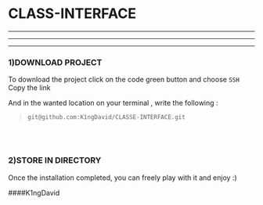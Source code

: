 # CLASS-INTERFACE
----------------------------
----
------------




<h3>1)DOWNLOAD PROJECT</h3>


To download the project click on the code green button and choose `SSH`
<br>
Copy the link

And in the wanted location on your terminal , write the following :

>`git@github.com:K1ngDavid/CLASSE-INTERFACE.git`


<br><br>
<h3>2)STORE IN DIRECTORY</h3>

Once the installation completed, you can freely play with it and enjoy :)

####K1ngDavid
